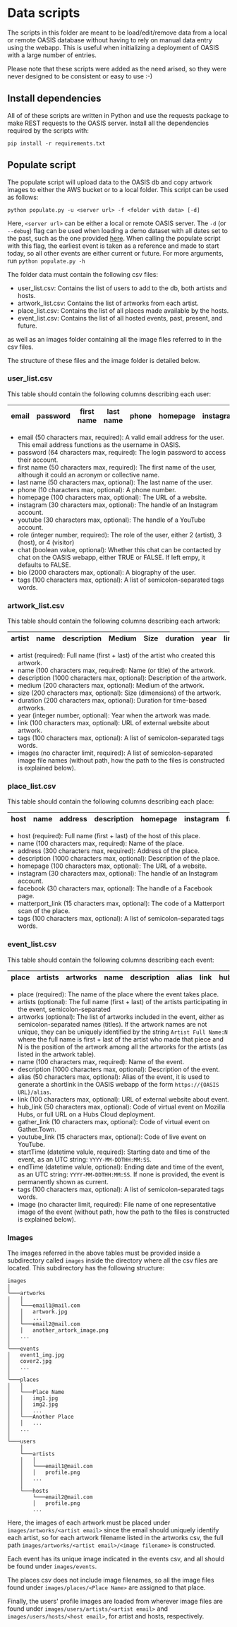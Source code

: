 # Data scripts

The scripts in this folder are meant to be load/edit/remove data from a local or remote OASIS database without having to rely on manual data entry using the webapp. This is useful when initializing a deployment of OASIS with a large number of entries.

Please note that these scripts were added as the need arised, so they were never designed to be consistent or easy to use :-)

## Install dependencies

All of of these scripts are written in Python and use the requests package to make REST requests to the OASIS server. Install all the dependencies required by the scripts with: 

`pip install -r requirements.txt`

## Populate script

The populate script will upload data to the OASIS db and copy artwork images to either the AWS bucket or to a local folder. This script can be used as follows:

`python populate.py -u <server url> -f <folder with data> [-d]` 

Here, ```<server url>``` can be either a local or remote OASIS server. The ```-d``` (or ```--debug```) flag can be used when loading a demo dataset with all dates set to the past, such as the one provided [here](https://github.com/oasis-art-project/demo-data). When calling the populate script with this flag, the earliest event is taken as a reference and made to start today, so all other events are either current or future. For more arguments, run ```python populate.py -h```

The folder data must contain the following csv files:

* user_list.csv: Contains the list of users to add to the db, both artists and hosts.
* artwork_list.csv: Contains the list of artworks from each artist.
* place_list.csv: Contains the list of all places made available by the hosts.
* event_list.csv: Contains the list of all hosted events, past, present, and future.

as well as an images folder containing all the image files referred to in the csv files.

The structure of these files and the image folder is detailed below.

### user_list.csv

This table should contain the following columns describing each user:
 
| email	| password 	| first name | last name | phone | homepage | instagram | youtube | role | chat | bio | tags |
| ------| --------- | ---------- | --------- | ----- | -------- | --------- | ------- | ---- | ---- | --- | ---- |

* email (50 characters max, required): A valid email address for the user. This email address functions as the username in OASIS. 
* password (64 characters max, required): The login password to access their account. 
* first name (50 characters max, required): The first name of the user, although it could an acronym or collective name.
* last name (50 characters max, optional): The last name of the user.
* phone (10 characters max, optional): A phone number.
* homepage (100 characters max, optional): The URL of a website.
* instagram (30 characters max, optional): The handle of an Instagram account.
* youtube (30 characters max, optional): The handle of a YouTube account.
* role (integer number, required): The role of the user, either 2 (artist), 3 (host), or 4 (visitor)
* chat (boolean value, optional): Whether this chat can be contacted by chat on the OASIS webapp, either TRUE or FALSE. If left empy, it defaults to FALSE.
* bio (2000 characters max, optional): A biography of the user.
* tags (100 characters max, optional): A list of semicolon-separated tags words.

### artwork_list.csv

This table should contain the following columns describing each artwork:
 
| artist | name | description | Medium | Size | duration | year | link | tags | images |
| ------ | ---- | ----------- | ------ | ---- | -------- | ---- | ---- | ---- | ------ |

* artist (required): Full name (first + last) of the artist who created this artwork.
* name (100 characters max, required): Name (or title) of the artwork.
* description (1000 characters max, optional): Description of the artwork.
* medium (200 characters max, optional): Medium of the artwork.
* size (200 characters max, optional): Size (dimensions) of the artwork.
* duration (200 characters max, optional): Duration for time-based artworks.
* year (integer number, optional): Year when the artwork was made.
* link (100 characters max, optional): URL of external website about artwork.
* tags (100 characters max, optional): A list of semicolon-separated tags words.
* images (no character limit, required): A list of semicolon-separated image file names (without path, how the path to the files is constructed is explained below).

### place_list.csv

This table should contain the following columns describing each place:

| host | name | address | description | homepage | instagram | facebook | matterport_link | tags |
| ---- | ---- | ------- | ----------- | -------- | --------- | -------- | --------------- | ---- |

* host (required): Full name (first + last) of the host of this place.
* name (100 characters max, required): Name of the place.
* address (300 characters max, required): Address of the place.
* description (1000 characters max, optional): Description of the place.
* homepage (100 characters max, optional): The URL of a website.
* instagram (30 characters max, optional): The handle of an Instagram account.
* facebook (30 characters max, optional): The handle of a Facebook page.
* matterport_link (15 characters max, optional): The code of a Matterport scan of the place.
* tags (100 characters max, optional): A list of semicolon-separated tags words.

### event_list.csv

This table should contain the following columns describing each event:

| place | artists | artworks | name | description | alias | link | hub_link | gather_link | youtube_link | startTime | endTime | tags | image |
| ----- | ------- | -------- | ---- | ----------- | ----- | ---- | -------- | ----------- | ------------ | --------- | ------- | ---- | ----- |

* place (required): The name of the place where the event takes place.
* artists (optional): The full name (first + last) of the artists participating in the event, semicolon-separated
* artworks (optional): The list of artworks included in the event, either as semicolon-separated names (titles). If the artwork names are not unique, they can be uniquely identified by the string ```Artist Full Name:N``` where the full name is first + last of the artist who made that piece and N is the position of the artwork among all the artworks for the artists (as listed in the artwork table).
* name (100 characters max, required): Name of the event.
* description (1000 characters max, optional): Description of the event.
* alias (50 characters max, optional): Alias of the event, it is used to generate a shortlink in the OASIS webapp of the form ```https://{OASIS URL}/alias```.
* link (100 characters max, optional): URL of external website about event.
* hub_link (50 characters max, optional): Code of virtual event on Mozilla Hubs, or full URL on a Hubs Cloud deployment.
* gather_link (10 characters max, optional): Code of virtual event on Gather.Town.
* youtube_link (15 characters max, optional): Code of live event on YouTube.
* startTime (datetime valule, required): Starting date and time of the event, as an UTC string: ```YYYY-MM-DDTHH:MM:SS```.
* endTime (datetime valule, optional): Ending date and time of the event, as an UTC string: ```YYYY-MM-DDTHH:MM:SS```. If none is provided, the event is permanently shown as current.
* tags (100 characters max, optional): A list of semicolon-separated tags words.
* image (no character limit, required): File name of one representative image of the event (without path, how the path to the files is constructed is explained below).

### Images 

The images referred in the above tables must be provided inside a subdirectory called ```images``` inside the directory where all the csv files are located. This subdirectory has the following structure:

```
images
│
└───artworks
│   │
│   └───email1@mail.com
│   │   artwork.jpg
│   │   ...
│   └───email2@mail.com
│   │   another_artork_image.png 
│   ...
│
└───events
│   event1_img.jpg
│   cover2.jpg
│   ...
│
└───places
│   │
│   └───Place Name
│   │   img1.jpg
│   │   img2.jpg
│   │   ...
│   └───Another Place
│   │   ...
│   ...
│
└───users
    │
    └───artists
    │   │
    │   └───email1@mail.com
    │   │   profile.png
    │   ...
    │
    └───hosts
        └───email2@mail.com
        │   profile.png
        ...
```

Here, the images of each artwork must be placed under ```images/artworks/<artist email>``` since the email should uniquely identify each artist, so for each artwork filename listed in the artworks csv, the full path ```images/artworks/<artist email>/<image filename>``` is constructed.

Each event has its unique image indicated in the events csv, and all should be found under ```images/events```.

The places csv does not include image filenames, so all the image files found under ```images/places/<Place Name>``` are assigned to that place.

Finally, the users' profile images are loaded from wherever image files are found under ```images/users/artists/<artist email>``` and ```images/users/hosts/<host email>```, for artist and hosts, respectively.


